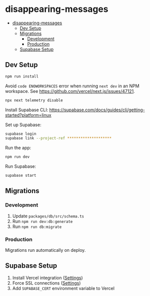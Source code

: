 # disappearing-messages

- [disappearing-messages](#disappearing-messages)
  - [Dev Setup](#dev-setup)
  - [Migrations](#migrations)
    - [Development](#development)
    - [Production](#production)
  - [Supabase Setup](#supabase-setup)

## Dev Setup

```sh
npm run install
```

Avoid `code ENOWORKSPACES` error when running `next dev` in an NPM workspace. See <https://github.com/vercel/next.js/issues/47121>.

```sh
npx next telemetry disable
```

Install Supabase CLI: <https://supabase.com/docs/guides/cli/getting-started?platform=linux>

Set up Supabase:

```sh
supabase login
supabase link --project-ref ********************
```

Run the app:

```sh
npm run dev
```

Run Supabase:

```sh
supabase start
```

## Migrations

### Development

1. Update `packages/db/src/schema.ts`
2. Run `npm run dev:db:generate`
3. Run `npm run db:migrate`

### Production

Migrations run automatically on deploy.

## Supabase Setup

1. Install Vercel integration ([Settings](https://supabase.com/dashboard/project/yiccmvrkavbejqykifkl/settings/integrations))
2. Force SSL connections ([Settings](https://supabase.com/dashboard/project/yiccmvrkavbejqykifkl/settings/database))
3. Add `SUPABASE_CERT` environment variable to Vercel
